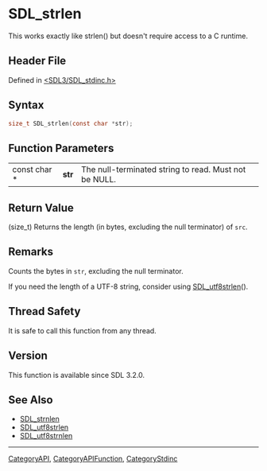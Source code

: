 # SDL_strlen

This works exactly like strlen() but doesn't require access to a C runtime.

## Header File

Defined in [<SDL3/SDL_stdinc.h>](https://github.com/libsdl-org/SDL/blob/main/include/SDL3/SDL_stdinc.h)

## Syntax

```c
size_t SDL_strlen(const char *str);
```

## Function Parameters

|              |         |                                                       |
| ------------ | ------- | ----------------------------------------------------- |
| const char * | **str** | The null-terminated string to read. Must not be NULL. |

## Return Value

(size_t) Returns the length (in bytes, excluding the null terminator) of
`src`.

## Remarks

Counts the bytes in `str`, excluding the null terminator.

If you need the length of a UTF-8 string, consider using
[SDL_utf8strlen](SDL_utf8strlen)().

## Thread Safety

It is safe to call this function from any thread.

## Version

This function is available since SDL 3.2.0.

## See Also

- [SDL_strnlen](SDL_strnlen)
- [SDL_utf8strlen](SDL_utf8strlen)
- [SDL_utf8strnlen](SDL_utf8strnlen)

----
[CategoryAPI](CategoryAPI), [CategoryAPIFunction](CategoryAPIFunction), [CategoryStdinc](CategoryStdinc)

